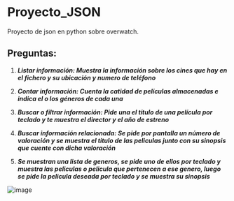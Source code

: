 # Proyecto_JSON 
Proyecto de json en python sobre overwatch.

## Preguntas:

1. **_Listar información: Muestra la información sobre los cines que hay en el fichero y su ubicación y numero de teléfono_** 

2. **_Contar información: Cuenta la catidad de películas almacenadas e indica el o los géneros de cada una_**

3. **_Buscar o filtrar información: Pide una el título de una película por teclado y te muestra el director y el año de estreno_**

4. **_Buscar información relacionada: Se pide por pantalla un número de valoración y se muestra el titulo de las peliculas junto con su sinopsis que cuente con dicha valoración_**
   
5. **_Se muestran una lista de generos, se pide uno de ellos por teclado y muestra las peliculas o pelicula que pertenecen a ese genero, luego se pide la pelicula deseada por teclado y se muestra su sinopsis_**

![image](https://github.com/K1K04/Proyecto_JSON/assets/95848578/ce16c544-16c4-44b0-a16d-aea152d9e284)
